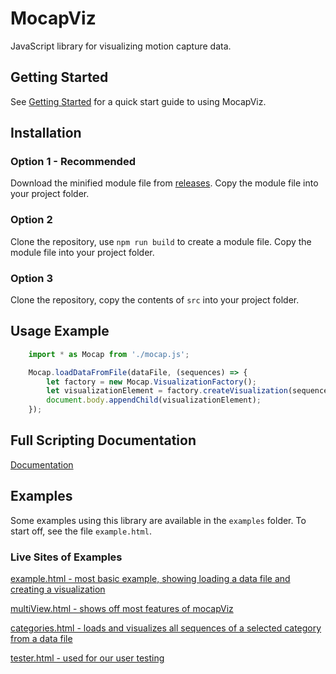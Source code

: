 # MocapViz

JavaScript library for visualizing motion capture data.

## Getting Started

See [Getting Started](docs/GettingStarted.md) for a quick start guide to using MocapViz.

## Installation

### Option 1 - Recommended

Download the minified module file from [releases](https://github.com/Tygrak/MocapViz/releases/). Copy the module file into your project folder.

### Option 2

Clone the repository, use `npm run build` to create a module file. Copy the module file into your project folder.

### Option 3

Clone the repository, copy the contents of `src` into your project folder.

## Usage Example

```javascript
    import * as Mocap from './mocap.js';

    Mocap.loadDataFromFile(dataFile, (sequences) => {
        let factory = new Mocap.VisualizationFactory();
        let visualizationElement = factory.createVisualization(sequences[0], 850, 250, 250, 250);
        document.body.appendChild(visualizationElement);
    });
```

## Full Scripting Documentation

[Documentation](docs/DOCUMENTATION.md)

## Examples

Some examples using this library are available in the `examples` folder. To start off, see the file `example.html`.

### Live Sites of Examples

[example.html - most basic example, showing loading a data file and creating a visualization](https://tygrak.github.io/MocapViz/examples/example.html)

[multiView.html - shows off most features of mocapViz](https://tygrak.github.io/MocapViz/examples/multiView.html)

[categories.html - loads and visualizes all sequences of a selected category from a data file](https://tygrak.github.io/MocapViz/examples/categories.html)

[tester.html - used for our user testing](https://tygrak.github.io/MocapViz/examples/tester2.html)
